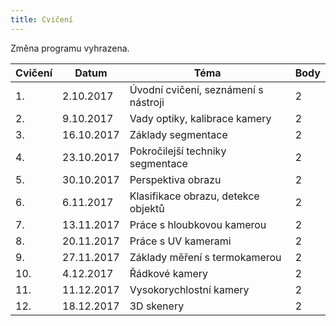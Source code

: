 ```yaml
---
title: Cvičení
---
```


Změna programu vyhrazena.

| Cvičení | Datum      | Téma                                 | Body |
| ------- | ---------- | ------------------------------------ | ---- |
| 1.      | 2.10.2017  | Úvodní cvičení, seznámení s nástroji | 2    |
| 2.      | 9.10.2017  | Vady optiky, kalibrace kamery        | 2    |
| 3.      | 16.10.2017 | Základy segmentace                   | 2    |
| 4.      | 23.10.2017 | Pokročilejší  techniky segmentace    | 2    |
| 5.      | 30.10.2017 | Perspektiva obrazu                   | 2    |
| 6.      | 6.11.2017  | Klasifikace obrazu, detekce objektů  | 2    |
| 7.      | 13.11.2017 | Práce s hloubkovou kamerou           | 2    |
| 8.      | 20.11.2017 | Práce s UV kamerami                  | 2    |
| 9.      | 27.11.2017 | Základy měření s termokamerou        | 2    |
| 10.     | 4.12.2017  | Řádkové kamery                       | 2    |
| 11.     | 11.12.2017 | Vysokorychlostní kamery              | 2    |
| 12.     | 18.12.2017 | 3D skenery                           | 2    |

